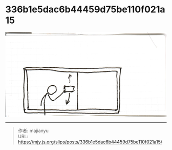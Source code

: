 # 336b1e5dac6b44459d75be110f021a15

![336b1e5dac6b44459d75be110f021a15.png](../../images/336b1e5dac6b44459d75be110f021a15.png)

---

> 作者: majianyu  
> URL: https://mjy.js.org/slips/posts/336b1e5dac6b44459d75be110f021a15/  

